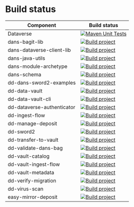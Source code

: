Build status
============

| Component                  | Build status                                                                                                                                                                                           |
|----------------------------|--------------------------------------------------------------------------------------------------------------------------------------------------------------------------------------------------------|
| Dataverse                  | [![Maven Unit Tests](https://github.com/IQSS/dataverse/actions/workflows/maven_unit_test.yml/badge.svg)](https://github.com/IQSS/dataverse/actions/workflows/maven_unit_test.yml)                      |
| dans-bagit-lib             | [![Build project](https://github.com/DANS-KNAW/dans-bagit-lib/actions/workflows/build.yml/badge.svg)](https://github.com/DANS-KNAW/dans-bagit-lib/actions/workflows/build.yml)                         |
| dans-dataverse-client-lib  | [![Build project](https://github.com/DANS-KNAW/dans-dataverse-client-lib/actions/workflows/build.yml/badge.svg)](https://github.com/DANS-KNAW/dans-dataverse-client-lib/actions/workflows/build.yml)   |
| dans-java-utils            | [![Build project](https://github.com/DANS-KNAW/dans-java-utils/actions/workflows/build.yml/badge.svg)](https://github.com/DANS-KNAW/dans-java-utils/actions/workflows/build.yml)                       |
| dans-module-archetype      | [![Build project](https://github.com/DANS-KNAW/dans-module-archetype/actions/workflows/build.yml/badge.svg)](https://github.com/DANS-KNAW/dans-module-archetype/actions/workflows/build.yml)           |
| dans-schema                | [![Build project](https://github.com/DANS-KNAW/dans-schema/actions/workflows/build.yml/badge.svg)](https://github.com/DANS-KNAW/dans-schema/actions/workflows/build.yml)                               |
| dd-dans-sword2-examples    | [![Build project](https://github.com/DANS-KNAW/dd-dans-sword2-examples/actions/workflows/build.yml/badge.svg)](https://github.com/DANS-KNAW/dd-dans-sword2-examples/actions/workflows/build.yml)       |
| dd-data-vault              | [![Build project](https://github.com/DANS-KNAW/dd-data-vault/actions/workflows/build.yml/badge.svg)](https://github.com/DANS-KNAW/dd-data-vault/actions/workflows/build.yml)                           |
| dd-data-vault-cli          | [![Build project](https://github.com/DANS-KNAW/dd-data-vault-cli/actions/workflows/build.yml/badge.svg)](https://github.com/DANS-KNAW/dd-data-vault-cli/actions/workflows/build.yml)                   |
| dd-dataverse-authenticator | [![Build project](https://github.com/DANS-KNAW/dd-dataverse-authenticator/actions/workflows/build.yml/badge.svg)](https://github.com/DANS-KNAW/dd-dataverse-authenticator/actions/workflows/build.yml) |
| dd-ingest-flow             | [![Build project](https://github.com/DANS-KNAW/dd-ingest-flow/actions/workflows/build.yml/badge.svg)](https://github.com/DANS-KNAW/dd-ingest-flow/actions/workflows/build.yml)                         |
| dd-manage-deposit          | [![Build project](https://github.com/DANS-KNAW/dd-manage-deposit/actions/workflows/build.yml/badge.svg)](https://github.com/DANS-KNAW/dd-manage-deposit/actions/workflows/build.yml)                   |
| dd-sword2                  | [![Build project](https://github.com/DANS-KNAW/dd-sword2/actions/workflows/build.yml/badge.svg)](https://github.com/DANS-KNAW/dd-sword2/actions/workflows/build.yml)                                   |
| dd-transfer-to-vault       | [![Build project](https://github.com/DANS-KNAW/dd-transfer-to-vault/actions/workflows/build.yml/badge.svg)](https://github.com/DANS-KNAW/dd-transfer-to-vault/actions/workflows/build.yml)             |
| dd-validate-dans-bag       | [![Build project](https://github.com/DANS-KNAW/dd-validate-dans-bag/actions/workflows/build.yml/badge.svg)](https://github.com/DANS-KNAW/dd-validate-dans-bag/actions/workflows/build.yml)             |
| dd-vault-catalog           | [![Build project](https://github.com/DANS-KNAW/dd-vault-catalog/actions/workflows/build.yml/badge.svg)](https://github.com/DANS-KNAW/dd-vault-catalog/actions/workflows/build.yml)                     |
| dd-vault-ingest-flow       | [![Build project](https://github.com/DANS-KNAW/dd-vault-ingest-flow/actions/workflows/build.yml/badge.svg)](https://github.com/DANS-KNAW/dd-vault-ingest-flow/actions/workflows/build.yml)             |
| dd-vault-metadata          | [![Build project](https://github.com/DANS-KNAW/dd-vault-metadata/actions/workflows/build.yml/badge.svg)](https://github.com/DANS-KNAW/dd-vault-metadata/actions/workflows/build.yml)                   |
| dd-verify-migration        | [![Build project](https://github.com/DANS-KNAW/dd-verify-migration/actions/workflows/build.yml/badge.svg)](https://github.com/DANS-KNAW/dd-verify-migration/actions/workflows/build.yml)               |
| dd-virus-scan              | [![Build project](https://github.com/DANS-KNAW/dd-virus-scan/actions/workflows/build.yml/badge.svg)](https://github.com/DANS-KNAW/dd-virus-scan/actions/workflows/build.yml)                           |
| easy-mirror-deposit        | [![Build project](https://github.com/DANS-KNAW/easy-mirror-deposit/actions/workflows/build.yml/badge.svg)](https://github.com/DANS-KNAW/easy-mirror-deposit/actions/workflows/build.yml)               |

